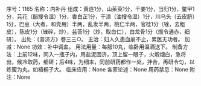 序号：1165
名称：内补丹
组成：黄连1分，山茱萸1分，干姜1分，当归1分，鳖甲1分，芫花（醋搜令湿）1分，香白芷1分，干漆（油搜令湿）1分，川乌头（去皮脐）1分，巴豆（大者，和壳用）半两，乱发半两，桃仁半两，官桂1分（锉，去粗皮），陈皮1分（锉碎，炒），芸苔1分（炒，取白仁），白龙骨1分（煅令通赤，细研）。
出处：《普济方》卷三三○。
主治：妇人久患血崩不止，累医无功者。
加减：None
功效：补中调血。
用法用量：每服10丸，临卧用温酒送下。
制备方法：上前12味，同入一瓶子内，用盐泥固济，顶上留一眼子，火煅烟白，急将出，候冷取药，细研；后4味，为细末，同前研药都作一处，拌合，再研令匀，以炼蜜为丸，如梧桐子大。
临床应用：None
各家论述：None
用药禁忌：None
附注：None
